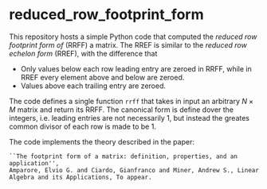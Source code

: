 # reduced_row_footprint_form
This repository hosts a simple Python code that computed the *reduced row footprint form of* (RRFF) a matrix.
The RREF is similar to the *reduced row echelon form* (RREF), with the difference that
 * Only values below each row leading entry are zeroed in RRFF, while in RREF every element above and below are zeroed.
 * Values above each trailing entry are zeroed.

The code defines a single function `rrff` that takes in input an arbitrary $N \times M$ matrix and return its RRFF. The canonical form is define dover the integers, i.e. leading entries are not necessarily $1$, but instead the greates common divisor of each row is made to be $1$.

The code implements the theory described in the paper:
```
``The footprint form of a matrix: definition, properties, and an application'',
Amparore, Elvio G. and Ciardo, Gianfranco and Miner, Andrew S., Linear Algebra and its Applications, To appear.
```